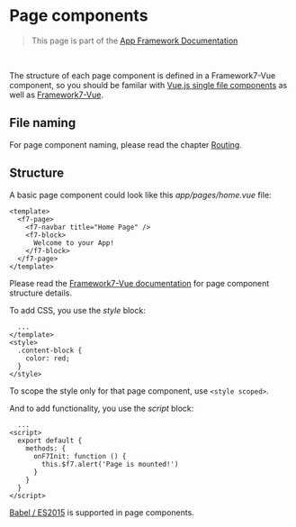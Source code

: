 # Page components

> This page is part of the [App Framework Documentation](../DOCUMENTATION.md)

<br />

The structure of each page component is defined in a Framework7-Vue component, so you should be familar with [Vue.js single file components](https://vuejs.org/v2/guide/single-file-components.html) as well as [Framework7-Vue](http://v1.framework7.io/vue/).

## File naming

For page component naming, please read the chapter [Routing](routing.md).

## Structure

A basic page component could look like this *app/pages/home.vue* file:

```
<template>
  <f7-page>
    <f7-navbar title="Home Page" />
    <f7-block>
      Welcome to your App!
    </f7-block>
  </f7-page>
</template>
```

Please read the [Framework7-Vue documentation](http://v1.framework7.io/vue/page.html) for page component structure details.

To add CSS, you use the *style* block:

```
  ...
</template>
<style>
  .content-block {
    color: red;
  }
</style>
```

To scope the style only for that page component, use `<style scoped>`.

And to add functionality, you use the *script* block:

```
  ...
<script>
  export default {
    methods: {
      onF7Init: function () {
        this.$f7.alert('Page is mounted!')        
      }
    }
  }
</script>
```

[Babel / ES2015](https://babeljs.io/learn-es2015/) is supported in page components.

